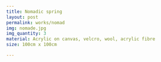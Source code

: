 ```yaml
---
title: Nomadic spring
layout: post
permalink: works/nomad
img: nomade.jpg
img_quantity: 3
material: Acrylic on canvas, velcro, wool, acrylic fibre
size: 100cm x 100cm

---
```



